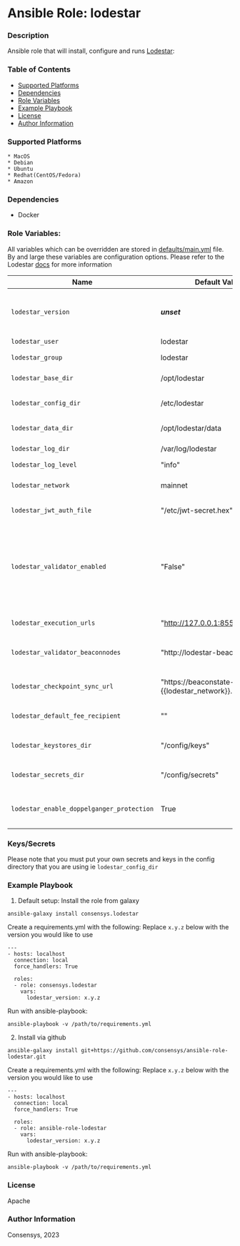 # Ansible Role: lodestar

### Description
Ansible role that will install, configure and runs [Lodestar](https://chainsafe.github.io/lodestar/install/docker/):

### Table of Contents
  - [Supported Platforms](#supported-platforms)
  - [Dependencies](#dependencies)
  - [Role Variables](#role-variables)
  - [Example Playbook](#example-playbook)
  - [License](#license)
  - [Author Information](#author-information)

### Supported Platforms
```
* MacOS
* Debian
* Ubuntu
* Redhat(CentOS/Fedora)
* Amazon
```

### Dependencies

* Docker 

### Role Variables:

All variables which can be overridden are stored in [defaults/main.yml](defaults/main.yml) file. By and large these variables are configuration options. Please refer to the Lodestar [docs](https://chainsafe.github.io/lodestar/usage/beacon-management/) for more information

| Name                           | Default Value                      |  Description                                                                                                        |
|--------------------------------|------------------------------------|---------------------------------------------------------------------------------------------------------------------|
| `lodestar_version`             | ___unset___                        | __REQUIRED__ Version of lodestar to install and run.                                                                |
| `lodestar_user`                | lodestar                           | lodestar user                                                                                                       |
| `lodestar_group`               | lodestar                           | lodestar group                                                                                                      |
| `lodestar_base_dir`            | /opt/lodestar                      | Path to install to                                                                                                  |
| `lodestar_config_dir`          | /etc/lodestar                      | Path for default configuration                                                                                      |
| `lodestar_data_dir`            | /opt/lodestar/data                 | Path for data directory                                                                                             |
| `lodestar_log_dir`             | /var/log/lodestar                  | Path for logs directory                                                                                             |
| `lodestar_log_level`           | "info"                             | Log level                                                                                                           |
| `lodestar_network`             | mainnet                            | Predefined network configuration                                                                                    |
| `lodestar_jwt_auth_file`       | "/etc/jwt-secret.hex"              | Path of the JWT file                                                                                                |
| `lodestar_validator_enabled`   | "False"                 | Whether to run in validator mode - please note that the secrets and keys need to be copied by you                   |
| `lodestar_execution_urls`      | "http://127.0.0.1:8551" | The elc execution url                                                                                               |
| `lodestar_validator_beaconnodes` | "http://lodestar-beacon:9596" | The beacon endpoint for the validator to use                                                                |
| `lodestar_checkpoint_sync_url`   | "https://beaconstate-{{lodestar_network}}.chainsafe.io" | Checkpoint sync to speed things up                                                |
| `lodestar_default_fee_recipient` | ""                     | The default fee recepient address                                                                                    |
| `lodestar_keystores_dir`  | "/config/keys"                         |  The keys directory for validators                                                                                   |
| `lodestar_secrets_dir`    | "/config/secrets"                      |  The secrets directory for validators                                                                                |
| `lodestar_enable_doppelganger_protection` | True                    | Doppleganger protection enabled by default                                                                          |

### Keys/Secrets
Please note that you must put your own secrets and keys in the config directory that you are using ie `lodestar_config_dir`

### Example Playbook

1. Default setup:
Install the role from galaxy
```
ansible-galaxy install consensys.lodestar
```

Create a requirements.yml with the following:
Replace `x.y.z` below with the version you would like to use 
```
---
- hosts: localhost
  connection: local
  force_handlers: True

  roles:
  - role: consensys.lodestar
    vars:
      lodestar_version: x.y.z

```

Run with ansible-playbook:
```
ansible-playbook -v /path/to/requirements.yml
```


2. Install via github

```
ansible-galaxy install git+https://github.com/consensys/ansible-role-lodestar.git
```

Create a requirements.yml with the following:
Replace `x.y.z` below with the version you would like to use 
```
---
- hosts: localhost
  connection: local
  force_handlers: True

  roles:
  - role: ansible-role-lodestar
    vars:
      lodestar_version: x.y.z

```

Run with ansible-playbook:
```
ansible-playbook -v /path/to/requirements.yml
```


### License

Apache


### Author Information

Consensys, 2023
